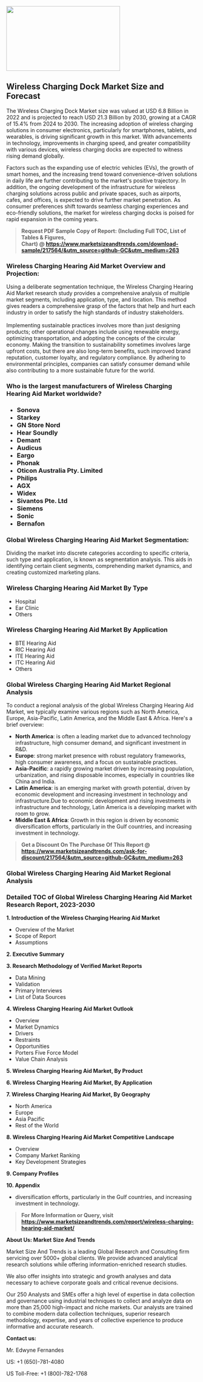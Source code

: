 <p><img class="alignnone size-medium wp-image-20088" src="https://ffe5etoiles.com/wp-content/uploads/2024/12/MST1-300x171.png" alt="" width="300" height="171" /></p><h2>Wireless Charging Dock Market Size and Forecast</h2><p>The Wireless Charging Dock Market size was valued at USD 6.8 Billion in 2022 and is projected to reach USD 21.3 Billion by 2030, growing at a CAGR of 15.4% from 2024 to 2030. The increasing adoption of wireless charging solutions in consumer electronics, particularly for smartphones, tablets, and wearables, is driving significant growth in this market. With advancements in technology, improvements in charging speed, and greater compatibility with various devices, wireless charging docks are expected to witness rising demand globally.</p><p>Factors such as the expanding use of electric vehicles (EVs), the growth of smart homes, and the increasing trend toward convenience-driven solutions in daily life are further contributing to the market's positive trajectory. In addition, the ongoing development of the infrastructure for wireless charging solutions across public and private spaces, such as airports, cafes, and offices, is expected to drive further market penetration. As consumer preferences shift towards seamless charging experiences and eco-friendly solutions, the market for wireless charging docks is poised for rapid expansion in the coming years.</p></p><blockquote id="" class=""><strong>Request PDF Sample Copy of Report: (Including Full TOC, List of Tables &amp; Figures, Chart)&nbsp;@&nbsp;<strong><a href="https://www.marketsizeandtrends.com/download-sample/217564/&utm_source=github-GC&utm_medium=263" target="_blank">https://www.marketsizeandtrends.com/download-sample/217564/&utm_source=github-GC&utm_medium=263</a></strong></strong></blockquote><h3 id="" class="">Wireless Charging Hearing Aid Market&nbsp;Overview and Projection:</h3><p id="" class="">Using a deliberate segmentation technique, the Wireless Charging Hearing Aid Market research study provides a comprehensive analysis of multiple market segments, including application, type, and location. This method gives readers a comprehensive grasp of the factors that help and hurt each industry in order to satisfy the high standards of industry stakeholders. <br /> <br />Implementing sustainable practices involves more than just designing products; other operational changes include using renewable energy, optimizing transportation, and adopting the concepts of the circular economy. Making the transition to sustainability sometimes involves large upfront costs, but there are also long-term benefits, such improved brand reputation, customer loyalty, and regulatory compliance. By adhering to environmental principles, companies can satisfy consumer demand while also contributing to a more sustainable future for the world.</p><h3 id="" class="">Who is the largest manufacturers of&nbsp;Wireless Charging Hearing Aid Market worldwide?</h3><h3 class=""><p><ul><li>Sonova </li><li> Starkey </li><li> GN Store Nord </li><li> Hear Soundly </li><li> Demant </li><li> Audicus </li><li> Eargo </li><li> Phonak </li><li> Oticon Australia Pty. Limited </li><li> Philips </li><li> AGX </li><li> Widex </li><li> Sivantos Pte. Ltd </li><li> Siemens </li><li> Sonic </li><li> Bernafon</li></ul></p></h3><h3 id="" class="">Global&nbsp;Wireless Charging Hearing Aid Market Segmentation:</h3><p id="" class="">Dividing the market into discrete categories according to specific criteria, such type and application, is known as segmentation analysis. This aids in identifying certain client segments, comprehending market dynamics, and creating customized marketing plans.</p><h3 id="" class="">Wireless Charging Hearing Aid Market&nbsp;By Type</h3><p><p><ul><li>Hospital</li><li> Ear Clinic</li><li> Others</p></li></ul></p></p><h3 id="" class="">Wireless Charging Hearing Aid Market&nbsp;By Application</h3><p class=""><p><ul><li>BTE Hearing Aid</li><li> RIC Hearing Aid</li><li> ITE Hearing Aid</li><li> ITC Hearing Aid</li><li> Others</li></ul></p></p><h3 id="" class="">Global Wireless Charging Hearing Aid Market Regional Analysis</h3><p id="" class="">To conduct a regional analysis of the global Wireless Charging Hearing Aid Market, we typically examine various regions such as North America, Europe, Asia-Pacific, Latin America, and the Middle East &amp; Africa. Here's a brief overview:</p><ul><li><strong>North America</strong>: is often a leading market due to advanced technology infrastructure, high consumer demand, and significant investment in R&amp;D.</li><li><strong>Europe</strong>: strong market presence with robust regulatory frameworks, high consumer awareness, and a focus on sustainable practices.</li><li><strong>Asia-Pacific</strong>: a rapidly growing market driven by increasing population, urbanization, and rising disposable incomes, especially in countries like China and India.</li><li><strong>Latin America</strong>: is an emerging market with growth potential, driven by economic development and increasing investment in technology and infrastructure.Due to economic development and rising investments in infrastructure and technology, Latin America is a developing market with room to grow.</li><li><strong>Middle East &amp; Africa</strong>: Growth in this region is driven by economic diversification efforts, particularly in the Gulf countries, and increasing investment in technology.</li></ul><blockquote id="" class=""><strong>Get a Discount On The Purchase Of This Report @ <strong><a href="https://www.marketsizeandtrends.com/ask-for-discount/217564/&utm_source=github-GC&utm_medium=263" target="_blank">https://www.marketsizeandtrends.com/ask-for-discount/217564/&utm_source=github-GC&utm_medium=263</a></strong></strong></blockquote><h3 id="" class="">Global Wireless Charging Hearing Aid Market Regional Analysis</h3><h3 id="" class="">Detailed TOC of Global Wireless Charging Hearing Aid Market Research Report, 2023-2030</h3><p id="" class=""><strong>1. Introduction of the Wireless Charging Hearing Aid Market</strong></p><ul><li>Overview of the Market</li><li>Scope of Report</li><li>Assumptions</li></ul><p id="" class=""><strong>2. Executive Summary</strong></p><p id="" class=""><strong>3. Research Methodology of Verified Market Reports</strong></p><ul><li>Data Mining</li><li>Validation</li><li>Primary Interviews</li><li>List of Data Sources</li></ul><p id="" class=""><strong>4. Wireless Charging Hearing Aid Market Outlook</strong></p><ul><li>Overview</li><li>Market Dynamics</li><li>Drivers</li><li>Restraints</li><li>Opportunities</li><li>Porters Five Force Model</li><li>Value Chain Analysis</li></ul><p id="" class=""><strong>5. Wireless Charging Hearing Aid Market, By Product</strong></p><p id="" class=""><strong>6. Wireless Charging Hearing Aid Market, By Application</strong></p><p id="" class=""><strong>7. Wireless Charging Hearing Aid Market, By Geography</strong></p><ul><li>North America</li><li>Europe</li><li>Asia Pacific</li><li>Rest of the World</li></ul><p id="" class=""><strong>8. Wireless Charging Hearing Aid Market Competitive Landscape</strong></p><ul><li>Overview</li><li>Company Market Ranking</li><li>Key Development Strategies</li></ul><p id="" class=""><strong>9. Company Profiles</strong></p><p id="" class=""><strong>10. Appendix</strong></p><ul><li>diversification efforts, particularly in the Gulf countries, and increasing investment in technology.</li></ul><blockquote id="" class=""><strong>For More Information or Query, visit <strong><strong><a href="https://www.marketsizeandtrends.com/report/wireless-charging-hearing-aid-market/" target="_blank">https://www.marketsizeandtrends.com/report/wireless-charging-hearing-aid-market/</a></strong></strong></strong></blockquote><p id="" class=""><strong>About Us: Market Size And Trends</strong></p><p id="" class="">Market Size And Trends is a leading Global Research and Consulting firm servicing over 5000+ global clients. We provide advanced analytical research solutions while offering information-enriched research studies.</p><p id="" class="">We also offer insights into strategic and growth analyses and data necessary to achieve corporate goals and critical revenue decisions.</p><p id="" class="">Our 250 Analysts and SMEs offer a high level of expertise in data collection and governance using industrial techniques to collect and analyze data on more than 25,000 high-impact and niche markets. Our analysts are trained to combine modern data collection techniques, superior research methodology, expertise, and years of collective experience to produce informative and accurate research.</p><p id="" class=""><strong>Contact us:</strong></p><p id="" class="">Mr. Edwyne Fernandes</p><p id="" class="">US: +1 (650)-781-4080</p><p id="" class="">US Toll-Free: +1 (800)-782-1768</p>
